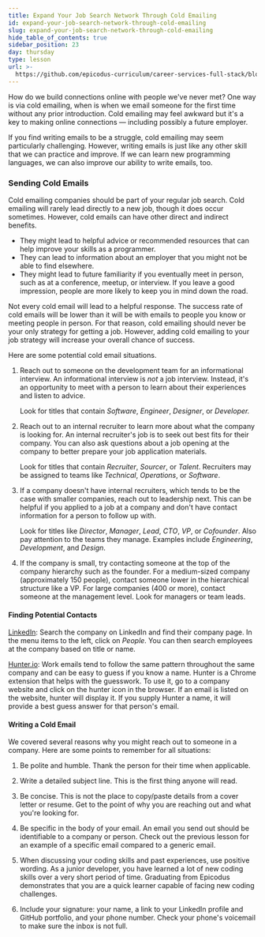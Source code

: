 ```yaml
---
title: Expand Your Job Search Network Through Cold Emailing
id: expand-your-job-search-network-through-cold-emailing
slug: expand-your-job-search-network-through-cold-emailing
hide_table_of_contents: true
sidebar_position: 23
day: thursday
type: lesson
url: >-
  https://github.com/epicodus-curriculum/career-services-full-stack/blob/main/7_Expand_your_Job_Search_Network_through_Cold_Emailing.md
---
```


How do we build connections online with people we've never met? One way is via cold emailing, when is when we email someone for the first time without any prior introduction. Cold emailing may feel awkward but it's a key to making online connections — including possibly a future employer.

If you find writing emails to be a struggle, cold emailing may seem particularly challenging. However, writing emails is just like any other skill that we can practice and improve. If we can learn new programming languages, we can also improve our ability to write emails, too.

### Sending Cold Emails

Cold emailing companies should be part of your regular job search. Cold emailing will rarely lead directly to a new job, though it does occur sometimes. However, cold emails can have other direct and indirect benefits.

* They might lead to helpful advice or recommended resources that can help improve your skills as a programmer.
* They can lead to information about an employer that you might not be able to find elsewhere.
* They might lead to future familiarity if you eventually meet in person, such as at a conference, meetup, or interview. If you leave a good impression, people are more likely to keep you in mind down the road.

Not every cold email will lead to a helpful response. The success rate of cold emails will be lower than it will be with emails to people you know or meeting people in person. For that reason, cold emailing should never be your only strategy for getting a job. However, adding cold emailing to your job strategy will increase your overall chance of success.

Here are some potential cold email situations.

1. Reach out to someone on the development team for an informational interview. An informational interview is _not_ a job interview. Instead, it's an opportunity to meet with a person to learn about their experiences and listen to advice.

    Look for titles that contain _Software_, _Engineer_, _Designer_, or _Developer._

2. Reach out to an internal recruiter to learn more about what the company is looking for. An internal recruiter's job is to seek out best fits for their company. You can also ask questions about a job opening at the company to better prepare your job application materials. 

    Look for titles that contain _Recruiter_, _Sourcer_, or _Talent_. Recruiters may be assigned to teams like _Technical_, _Operations_, or _Software_.


3. If a company doesn't have internal recruiters, which tends to be the case with smaller companies, reach out to leadership next. This can be helpful if you applied to a job at a company and don't have contact information for a person to follow up with.

    Look for titles like _Director_, _Manager_, _Lead_, _CTO_, _VP_, or _Cofounder_. Also pay attention to the teams they manage. Examples include _Engineering_, _Development_, and _Design_.

4. If the company is small, try contacting someone at the top of the company hierarchy such as the founder. For a medium-sized company (approximately 150 people), contact someone lower in the hierarchical structure like a VP. For large companies (400 or more), contact someone at the management level. Look for managers or team leads.  

#### Finding Potential Contacts

[LinkedIn](https://linkedin.com): Search the company on LinkedIn and find their company page. In the menu items to the left, click on _People_. You can then search employees at the company based on title or name.

[Hunter.io](https://hunter.io/): Work emails tend to follow the same pattern throughout the same company and can be easy to guess if you know a name. Hunter is a Chrome extension that helps with the guesswork. To use it, go to a company website and click on the hunter icon in the browser. If an email is listed on the website, hunter will display it. If you supply Hunter a name, it will provide a best guess answer for that person's email.

#### Writing a Cold Email

We covered several reasons why you might reach out to someone in a company. Here are some points to remember for all situations:

1. Be polite and humble. Thank the person for their time when applicable. 

2. Write a detailed subject line. This is the first thing anyone will read.

3. Be concise. This is not the place to copy/paste details from a cover letter or resume. Get to the point of why you are reaching out and what you're looking for.

5. Be specific in the body of your email. An email you send out should be identifiable to a company or person. Check out the previous lesson for an example of a specific email compared to a generic email.

6. When discussing your coding skills and past experiences, use positive wording. As a junior developer, you have learned a lot of new coding skills over a very short period of time. Graduating from Epicodus demonstrates that you are a quick learner capable of facing new coding challenges. 

7. Include your signature: your name, a link to your LinkedIn profile and GitHub portfolio, and your phone number. Check your phone's voicemail to make sure the inbox is not full.
